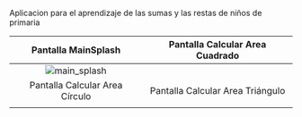 Aplicacion para el aprendizaje de las sumas y las restas de niños de primaria


|                               Pantalla MainSplash                              |                                   Pantalla Calcular Area Cuadrado                                |
|:------------------------------------------------------------------------------:|:------------------------------------------------------------------------------:|
| ![main_splash](https://github.com/saulhervas/calculatorKidsApp/assets/136034899/574ee30d-fbf2-48cb-81fa-a943adf6ac1a)   |    |
|                               Pantalla Calcular Area Círculo                              |                                   Pantalla Calcular Area Triángulo                                   |
|    |    |
